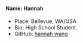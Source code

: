 #### Name: Hannah
 - Place: Bellevue, WA/USA
 - Bio: High School Student. 
 - GitHub: [hannah wang](https://github.com/hqnnahwang)
